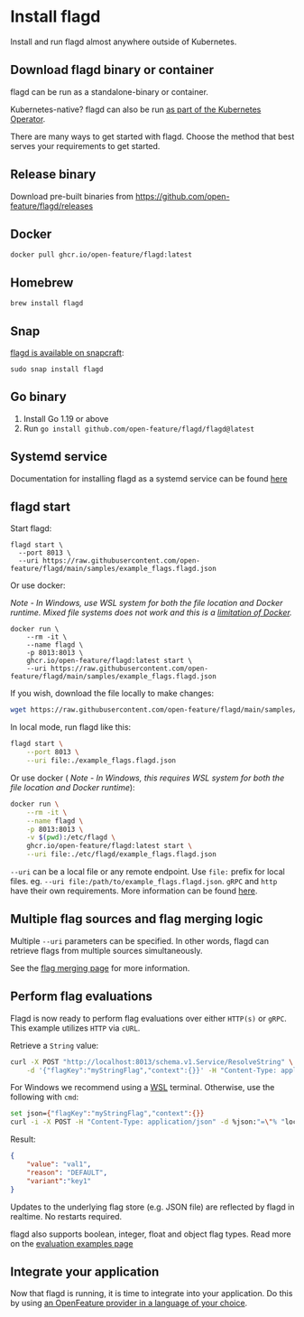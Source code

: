 # Install flagd

Install and run flagd almost anywhere outside of Kubernetes.

## Download flagd binary or container

flagd can be run as a standalone-binary or container.

Kubernetes-native? flagd can also be run [as part of the Kubernetes Operator](../k8s/index.md).

There are many ways to get started with flagd.
Choose the method that best serves your requirements to get started.

## Release binary

Download pre-built binaries from <https://github.com/open-feature/flagd/releases>

## Docker

```shell
docker pull ghcr.io/open-feature/flagd:latest
```

## Homebrew

```shell
brew install flagd
```

## Snap

[flagd is available on snapcraft](https://snapcraft.io/flagd):

```shell
sudo snap install flagd
```

## Go binary

1. Install Go 1.19 or above
1. Run `go install github.com/open-feature/flagd/flagd@latest`

## Systemd service

Documentation for installing flagd as a systemd service can be found [here](systemservice.md)

## flagd start

Start flagd:

```shell
flagd start \
  --port 8013 \
  --uri https://raw.githubusercontent.com/open-feature/flagd/main/samples/example_flags.flagd.json
```

Or use docker:

_Note - In Windows, use WSL system for both the file location and Docker runtime. Mixed file systems does not work and this is a [limitation of Docker](https://github.com/docker/for-win/issues/8479)._

```shell
docker run \
    --rm -it \
    --name flagd \
    -p 8013:8013 \
    ghcr.io/open-feature/flagd:latest start \
    --uri https://raw.githubusercontent.com/open-feature/flagd/main/samples/example_flags.flagd.json
```

If you wish, download the file locally to make changes:

```sh
wget https://raw.githubusercontent.com/open-feature/flagd/main/samples/example_flags.flagd.json
```

In local mode, run flagd like this:

```sh
flagd start \
    --port 8013 \
    --uri file:./example_flags.flagd.json
```

Or use docker ( _Note - In Windows, this requires WSL system for both the file location and Docker runtime_):

```sh
docker run \
    --rm -it \
    --name flagd \
    -p 8013:8013 \
    -v $(pwd):/etc/flagd \
    ghcr.io/open-feature/flagd:latest start \
    --uri file:./etc/flagd/example_flags.flagd.json
```

`--uri` can be a local file or any remote endpoint. Use `file:` prefix for local files. eg. `--uri file:/path/to/example_flags.flagd.json`. `gRPC` and `http` have their own requirements. More information can be found [here](https://github.com/open-feature/flagd/blob/main/docs/configuration/configuration.md#uri-patterns).

## Multiple flag sources and flag merging logic

Multiple `--uri` parameters can be specified. In other words, flagd can retrieve flags from multiple sources simultaneously.

See the [flag merging page](flagmerging.md) for more information.

## Perform flag evaluations

Flagd is now ready to perform flag evaluations over either `HTTP(s)` or `gRPC`. This example utilizes `HTTP` via `cURL`.

Retrieve a `String` value:

```sh
curl -X POST "http://localhost:8013/schema.v1.Service/ResolveString" \
    -d '{"flagKey":"myStringFlag","context":{}}' -H "Content-Type: application/json"
```

For Windows we recommend using a [WSL](https://learn.microsoft.com/en-us/windows/wsl/install) terminal.
Otherwise, use the following with `cmd`:

```sh
set json={"flagKey":"myStringFlag","context":{}}
curl -i -X POST -H "Content-Type: application/json" -d %json:"=\"% "localhost:8013/schema.v1.Service/ResolveString"
```

Result:

```json
{
    "value": "val1",
    "reason": "DEFAULT",
    "variant":"key1"
}
```

Updates to the underlying flag store (e.g. JSON file) are reflected by flagd in realtime. No restarts required.

flagd also supports boolean, integer, float and object flag types. Read more on the [evaluation examples page](https://github.com/open-feature/flagd/blob/main/docs/usage/evaluation_examples.md)

## Integrate your application

Now that flagd is running, it is time to integrate into your application. Do this by using [an OpenFeature provider in a language of your choice](https://github.com/open-feature/flagd/blob/main/docs/usage/flagd_providers.md).
